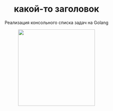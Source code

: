 
<div id="header" align="center">
  <h1>какой-то заголовок</h1>
  <p>Реализация консольного списка задач на Golang</p>

  <img src="" width="250"/>
</div>
